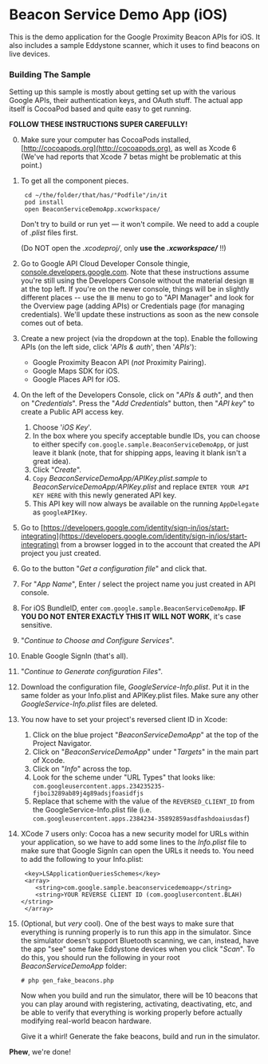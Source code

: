
# Beacon Service Demo App (iOS)

This is the demo application for the Google Proximity Beacon APIs for iOS. It
also includes a sample Eddystone scanner, which it uses to find beacons on live
devices.

### Building The Sample

Setting up this sample is mostly about getting set up with the various Google
APIs, their authentication keys, and OAuth stuff. The actual app itself is
CocoaPod based and quite easy to get running.

**FOLLOW THESE INSTRUCTIONS SUPER CAREFULLY!**

0. Make sure your computer has CocoaPods installed,
   [http://cocoapods.org](http://cocoapods.org), as well as Xcode 6 (We've
   had reports that Xcode 7 betas might be problematic at this point.)

1. To get all the component pieces.

        cd ~/the/folder/that/has/"Podfile"/in/it
        pod install
        open BeaconServiceDemoApp.xcworkspace/

	Don't try to build or run yet — it won't compile. We need to add a
  couple of _.plist_ files first.

	(Do NOT open the _.xcodeproj/_, only **use the _.xcworkspace/_** !!)

1. Go to Google API Cloud Developer Console thingie,
   [console.developers.google.com](https://console.developers.google.com).
   Note that these instructions assume you're still using the Developers
   Console without the material design ≣ at the top left. If you're on the
   newer console, things will be in slightly different places -- use the ≣
   menu to go to "API Manager" and look for the Overview page (adding APIs)
   or Credentials page (for managing credentials). We'll update these
   instructions as soon as the new console comes out of beta.

1. Create a new project (via the dropdown at the top). Enable the following
   APIs (on the left side, click '*APIs & auth*', then '*APIs*'):

    * Google Proximity Beacon API (*not* Proximity Pairing).
    * Google Maps SDK for iOS.
    * Google Places API for iOS.

1. On the left of the Developers Console, click on "*APIs & auth*", and then on
   "*Credentials*". Press the "*Add Credentials*" button, then "*API key*" to
   create a Public API access key.
   1. Choose '*iOS Key*'.
   2. In the box where you specify acceptable bundle IDs, you can choose to
        either specify `com.google.sample.BeaconServiceDemoApp`, or just leave
        it blank (note, that for shipping apps, leaving it blank isn't a great
        idea).
   2. Click "*Create*".
   2. `Copy` *BeaconServiceDemoApp/APIKey.plist.sample* to
     *BeaconServiceDemoApp/APIKey.plist*  and replace
     `ENTER YOUR API KEY HERE` with this newly generated API key.
   2. This API key will now always be available on the running `AppDelegate`
      as `googleAPIKey`.

1. Go to [https://developers.google.com/identity/sign-in/ios/start-integrating](https://developers.google.com/identity/sign-in/ios/start-integrating)
   from a browser logged in to the account that created the API project you
   just created.

1. Go to the button "*Get a configuration file*" and click that.

1. For "*App Name*", Enter / select the project name you just created in API
   console.

1. For iOS BundleID, enter `com.google.sample.BeaconServiceDemoApp`. **IF YOU
   DO NOT ENTER EXACTLY THIS IT WILL NOT WORK**, it's case sensitive.

1. "*Continue to Choose and Configure Services*".

1. Enable Google SignIn (that's all).

1. "*Continue to Generate configuration Files*".

1. Download the configuration file, *GoogleService-Info.plist*.  Put it in the
   same folder as your Info.plist and APIKey.plist files.
   Make sure any other
   *GoogleService-Info.plist* files are deleted.

1. You now have to set your project's reversed client ID in Xcode:

   1. Click on the blue project "*BeaconServiceDemoApp*" at the top of the
        Project Navigator.
   1. Click on "*BeaconServiceDemoApp*" under "*Targets*" in the main part of
      Xcode.
   1. Click on "*Info*" across the top.
   1. Look for the scheme under "URL Types" that looks like:
        `com.googleusercontent.apps.234235235-fjboi3289ab89j4g89adsjfoasidfjs`
   1. Replace that scheme with the value of the `REVERSED_CLIENT_ID` from the
        GoogleService-Info.plist file
        (i.e. `com.googleusercontent.apps.2384234-35892859asdfashdoaiusdasf`)

1. XCode 7 users only: Cocoa has a new security model for URLs within your
   application, so we have to add some lines to the _Info.plist_ file to make
   sure that Google SignIn can open the URLs it needs to. You need to add the
   following to your Info.plist:

        <key>LSApplicationQueriesSchemes</key>
        <array>
           <string>com.google.sample.beaconservicedemoapp</string>
           <string>YOUR REVERSE CLIENT ID (com.googlusercontent.BLAH)</string>
        </array>

1. (Optional, but *very* cool). One of the best ways to make sure that
   everything is running properly is to run this app in the simulator. Since
   the simulator doesn't support Bluetooth scanning, we can, instead, have the
   app "see" some fake Eddystone devices when you click "*Scan*". To do this,
   you should run the following in your root *BeaconServiceDemoApp* folder:

       # php gen_fake_beacons.php

   Now when you build and run the simulator, there will be 10 beacons that
   you can play around with registering, activating, deactivating, etc, and
   be able to verify that everything is working properly before actually
   modifying real-world beacon hardware.


   Give it a whirl! Generate the fake beacons, build and run in the simulator.


**Phew**, we're done!
